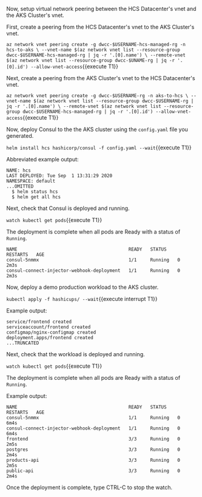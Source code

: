Now, setup virtual network peering between the HCS Datacenter's
vnet and the AKS Cluster's vnet.

First, create a peering from the HCS Datacenter's vnet to the AKS Cluster's vnet.

`az network vnet peering create -g dwcc-$USERNAME-hcs-managed-rg -n hcs-to-aks \
  --vnet-name $(az network vnet list --resource-group dwcc-$USERNAME-hcs-managed-rg | jq -r '.[0].name') \
  --remote-vnet $(az network vnet list --resource-group dwcc-$UNAME-rg | jq -r '.[0].id') --allow-vnet-access`{{execute T1}}

Next, create a peering from the AKS Cluster's vnet to the HCS Datacenter's vnet.

`az network vnet peering create -g dwcc-$USERNAME-rg -n aks-to-hcs \
  --vnet-name $(az network vnet list --resource-group dwcc-$USERNAME-rg | jq -r '.[0].name') \
  --remote-vnet $(az network vnet list --resource-group dwcc-$USERNAME-hcs-managed-rg | jq -r '.[0].id') --allow-vnet-access`{{execute T1}}

Now, deploy Consul to the the AKS cluster using the `config.yaml` file you generated.

`helm install hcs hashicorp/consul -f config.yaml --wait`{{execute T1}}

Abbreviated example output:

```plaintext
NAME: hcs
LAST DEPLOYED: Tue Sep  1 13:31:29 2020
NAMESPACE: default
...OMITTED
  $ helm status hcs
  $ helm get all hcs
```

Next, check that Consul is deployed and running.

`watch kubectl get pods`{{execute T1}}

The deployment is complete when all pods are Ready with a
status of `Running`.

```plaintext
NAME                                         READY   STATUS    RESTARTS   AGE
consul-5nmmx                                 1/1     Running   0          2m3s
consul-connect-injector-webhook-deployment   1/1     Running   0          2m3s
```

Now, deploy a demo production workload to the AKS cluster.

`kubectl apply -f hashicups/ --wait`{{execute interrupt T1}}

Example output:

```plaintext
service/frontend created
serviceaccount/frontend created
configmap/nginx-configmap created
deployment.apps/frontend created
...TRUNCATED
```

Next, check that the workload is deployed and running.

`watch kubectl get pods`{{execute T1}}

The deployment is complete when all pods are Ready with a
status of `Running`.

Example output:

```plaintext
NAME                                         READY   STATUS    RESTARTS   AGE
consul-5nmmx                                 1/1     Running   0          6m4s
consul-connect-injector-webhook-deployment   1/1     Running   0          6m4s
frontend                                     3/3     Running   0          2m5s
postgres                                     3/3     Running   0          2m4s
products-api                                 3/3     Running   0          2m5s
public-api                                   3/3     Running   0          2m4s
```

Once the deployment is complete, type CTRL-C to stop the watch.
